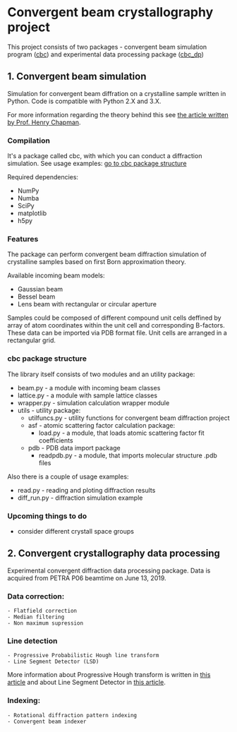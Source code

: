 # Convergent beam crystallography project
This project consists of two packages - convergent beam simulation program ([cbc](#1.-convergent-beam-simulation)) and experimental data processing package ([cbc_dp](#2.-convergent-crystallography-data-processing))

## 1. Convergent beam simulation
Simulation for convergent beam diffration on a crystalline sample written in Python. Code is compatible with Python 2.X and 3.X.

For more information regarding the theory behind this see [the article written by Prof. Henry Chapman](https://e-reports-ext.llnl.gov/pdf/314988.pdf).

### Compilation

It's a package called cbc, with which you can conduct a diffraction simulation. See usage examples: [go to cbc package structure](#cbc-package-structure)

Required dependencies:

- NumPy
- Numba
- SciPy
- matplotlib
- h5py

### Features

The package can perform convergent beam diffraction simulation of crystalline samples based on first Born approximation theory.

Available incoming beam models:

- Gaussian beam
- Bessel beam
- Lens beam with rectangular or circular aperture

Samples could be composed of different compound unit cells deffined by array of atom coordinates within the unit cell and corresponding B-factors. These data can be imported via PDB format file. Unit cells are arranged in a rectangular grid.

### cbc package structure

The library itself consists of two modules and an utility package:

- beam.py - a module with incoming beam classes
- lattice.py - a module with sample lattice classes
- wrapper.py - simulation calculation wrapper module
- utils - utility package:
    - utilfuncs.py - utility functions for convergent beam diffraction project
    - asf - atomic scattering factor calculation package:
        - load.py - a module, that loads atomic scattering factor fit coefficients
    - pdb - PDB data import package
        - readpdb.py - a module, that imports molecular structure .pdb files

Also there is a couple of usage examples:

- read.py - reading and ploting diffraction results
- diff_run.py - diffraction simulation example

### Upcoming things to do

- consider different crystall space groups

## 2. Convergent crystallography data processing
Experimental convergent diffraction data processing package. Data is acquired from PETRA P06 beamtime on June 13, 2019.

### Data correction:

    - Flatfield correction
    - Median filtering
    - Non maximum supression

### Line detection

    - Progressive Probabilistic Hough line transform
    - Line Segment Detector (LSD)

More information about Progressive Hough transform is written in [this article](https://ieeexplore.ieee.org/document/786993) and about Line Segment Detector in [this article](https://www.ipol.im/pub/art/2012/gjmr-lsd/).

### Indexing:

    - Rotational diffraction pattern indexing
    - Convergent beam indexer